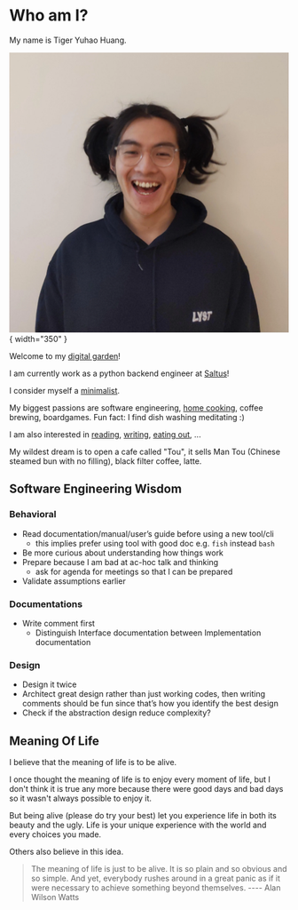 # Who am I?

My name is Tiger Yuhao Huang.

![me](images/me.webp){ width="350" }

Welcome to my [digital garden](digital-garden.md)!

I am currently work as a python backend engineer at
[Saltus](https://www.saltus.co.uk/)!

I consider myself a [minimalist](minimalism.md).

My biggest passions are software engineering, [home cooking](cooking.md),
coffee brewing, boardgames. Fun fact: I find dish washing meditating :)

I am also interested in
[reading](books.md),
[writing](digital-garden.md),
[eating out](restaurant-recommendations.md),
...

My wildest dream is to open a cafe called "Tou", it sells Man Tou (Chinese
steamed bun with no filling), black filter coffee, latte.

## Software Engineering Wisdom

### Behavioral

- Read documentation/manual/user’s guide before using a new tool/cli
  - this implies prefer using tool with good doc e.g. `fish` instead `bash`
- Be more curious about understanding how things work
- Prepare because I am bad at ac-hoc talk and thinking
  - ask for agenda for meetings so that I can be prepared
- Validate assumptions earlier

### Documentations

- Write comment first
  - Distinguish Interface documentation between Implementation documentation

### Design

- Design it twice
- Architect great design rather than just working codes, then writing comments
  should be fun since that’s how you identify the best design
- Check if the abstraction design reduce complexity?

## Meaning Of Life

I believe that the meaning of life is to be alive.

I once thought the meaning of life is to enjoy every moment of life, but I don't think it is true any more because there were good days and bad days so it wasn't always possible to enjoy it.

But being alive (please do try your best) let you experience life in both its beauty and the ugly. Life is your unique experience with the world and every choices you made.

Others also believe in this idea.

> The meaning of life is just to be alive. It is so plain and so obvious and so simple. And yet, everybody rushes around in a great panic as if it were necessary to achieve something beyond themselves.
> ---- Alan Wilson Watts
